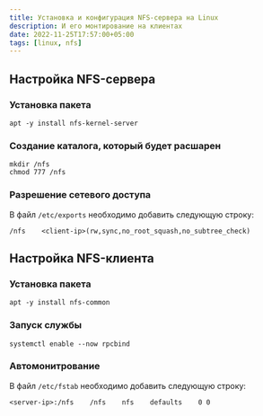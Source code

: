 ```yaml
---
title: Установка и конфигурация NFS-сервера на Linux
description: И его монтирование на клиентах
date: 2022-11-25T17:57:00+05:00
tags: [linux, nfs]
---
```

## Настройка NFS-сервера

### Установка пакета

```shell
apt -y install nfs-kernel-server
```

### Создание каталога, который будет расшарен

```shell
mkdir /nfs
chmod 777 /nfs
```

### Разрешение сетевого доступа

В файл `/etc/exports` необходимо добавить следующую строку:

```config
/nfs 	<client-ip>(rw,sync,no_root_squash,no_subtree_check)
```

## Настройка NFS-клиента

### Установка пакета

```shell
apt -y install nfs-common
```

### Запуск службы

``` shell
systemctl enable --now rpcbind
```

### Автомонитрование

В файл `/etc/fstab` необходимо добавить следующую строку:

```shell
<server-ip>:/nfs    /nfs    nfs    defaults    0 0
```

